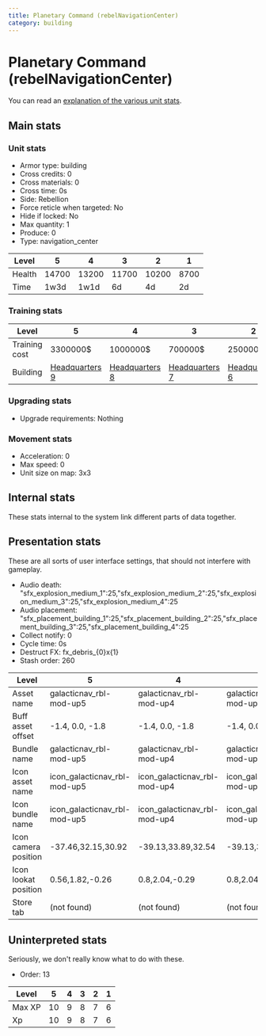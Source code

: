```yaml
---
title: Planetary Command (rebelNavigationCenter)
category: building
---
```


# Planetary Command (rebelNavigationCenter)

You can read an [explanation  of the various unit stats](unitexplained.md).

## Main stats

### Unit stats

  * Armor type: building
  * Cross credits: 0
  * Cross materials: 0
  * Cross time: 0s
  * Side: Rebellion
  * Force reticle when targeted: No
  * Hide if locked: No
  * Max quantity: 1
  * Produce: 0
  * Type: navigation_center

|Level |5    |4    |3    |2    |1   |
|------|-----|-----|-----|-----|----|
|Health|14700|13200|11700|10200|8700|
|Time  |1w3d |1w1d |6d   |4d   |2d  |


### Training stats

|Level        |5                             |4                             |3                             |2                             |1                             |
|-------------|------------------------------|------------------------------|------------------------------|------------------------------|------------------------------|
|Training cost|3300000$                      |1000000$                      |700000$                       |250000$                       |140000$                       |
|Building     |[Headquarters 9](rebelHQ.html)|[Headquarters 8](rebelHQ.html)|[Headquarters 7](rebelHQ.html)|[Headquarters 6](rebelHQ.html)|[Headquarters 5](rebelHQ.html)|


### Upgrading stats

  * Upgrade requirements: Nothing

### Movement stats

  * Acceleration: 0
  * Max speed: 0
  * Unit size on map: 3x3

## Internal stats

These stats internal to the system link different parts of data together.


## Presentation stats

These are all sorts of user interface settings, that should not interfere with gameplay.

  * Audio death: "sfx_explosion_medium_1":25,"sfx_explosion_medium_2":25,"sfx_explosion_medium_3":25,"sfx_explosion_medium_4":25
  * Audio placement: "sfx_placement_building_1":25,"sfx_placement_building_2":25,"sfx_placement_building_3":25,"sfx_placement_building_4":25
  * Collect notify: 0
  * Cycle time: 0s
  * Destruct FX: fx_debris_{0}x{1}
  * Stash order: 260

|Level               |5                           |4                           |3                           |2                           |1                           |
|--------------------|----------------------------|----------------------------|----------------------------|----------------------------|----------------------------|
|Asset name          |galacticnav_rbl-mod-up5     |galacticnav_rbl-mod-up4     |galacticnav_rbl-mod-up3     |galacticnav_rbl-mod-up2     |galacticnav_rbl-mod-up1     |
|Buff asset offset   |-1.4, 0.0, -1.8             |-1.4, 0.0, -1.8             |-1.4, 0.0, -1.8             |-1.2,-0.6,-0.8              |-1.2,-0.6,-0.8              |
|Bundle name         |galacticnav_rbl-mod-up5     |galacticnav_rbl-mod-up4     |galacticnav_rbl-mod-up3     |galacticnav_rbl-mod-up2     |galacticnav_rbl-mod-up1     |
|Icon asset name     |icon_galacticnav_rbl-mod-up5|icon_galacticnav_rbl-mod-up4|icon_galacticnav_rbl-mod-up3|icon_galacticnav_rbl-mod-up2|icon_galacticnav_rbl-mod-up1|
|Icon bundle name    |icon_galacticnav_rbl-mod-up5|icon_galacticnav_rbl-mod-up4|icon_galacticnav_rbl-mod-up3|icon_galacticnav_rbl-mod-up2|icon_galacticnav_rbl-mod-up1|
|Icon camera position|-37.46,32.15,30.92          |-39.13,33.89,32.54          |-39.13,33.89,32.54          |-39.13,33.89,32.54          |-39.13,33.89,32.54          |
|Icon lookat position|0.56,1.82,-0.26             |0.8,2.04,-0.29              |0.8,2.04,-0.29              |0.8,2.04,-0.29              |0.8,2.04,-0.29              |
|Store tab           |(not found)                 |(not found)                 |(not found)                 |(not found)                 |army                        |


## Uninterpreted stats

Seriously, we don't really know what to do with these.

  * Order: 13

|Level |5 |4|3|2|1|
|------|--|-|-|-|-|
|Max XP|10|9|8|7|6|
|Xp    |10|9|8|7|6|


